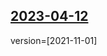 ## [2023-04-12](https://github.com/faktaoklimatu/graphics/blob/5a2cbe760fdd20f2ddd4ca9dc4b2b670970043b6/data-visualization/infographics/nature-landscape/czechia/forest-cover-regions/cs-lesnatost-kraje.ai)

version=[2021-11-01]

